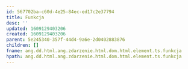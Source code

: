 ```yaml
---
id: 567702ba-c60d-4e25-84ec-ed17c2e37794
title: Funkcja
desc: ''
updated: 1609129403206
created: 1609129403206
parent: 5e245340-357f-44d4-9a6e-2d0402883876
children: []
fname: ang.dd.html.ang.zdarzenie.html.dom.html.element.ts.funkcja
hpath: ang.dd.html.ang.zdarzenie.html.dom.html.element.ts.funkcja
---
```



